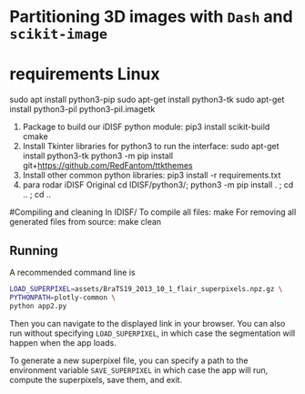 # Partitioning 3D images with `Dash` and `scikit-image`

# requirements Linux
sudo apt install python3-pip
sudo apt-get install python3-tk
sudo apt-get install python3-pil python3-pil.imagetk

    
1. Package to build our iDISF python module: 
	pip3 install scikit-build cmake
2. Install Tkinter libraries for python3 to run the interface: 
	sudo apt-get install python3-tk
	python3 -m pip install git+https://github.com/RedFantom/ttkthemes
3. Install other common python libraries: 
	pip3 install -r requirements.txt
4. para rodar iDISF Original
    cd IDISF/python3/; python3 -m pip install . ; cd .. ; cd ..


#Compiling and cleaning
In IDISF/
To compile all files: make
For removing all generated files from source: make clean


## Running

A recommended command line is

```bash
LOAD_SUPERPIXEL=assets/BraTS19_2013_10_1_flair_superpixels.npz.gz \
PYTHONPATH=plotly-common \
python app2.py
```

Then you can navigate to the displayed link in your browser. You can also run
without specifying `LOAD_SUPERPIXEL`, in which case the segmentation will happen
when the app loads.

To generate a new superpixel file, you can specify a path to the environment
variable `SAVE_SUPERPIXEL` in which case the app will run, compute the
superpixels, save them, and exit.

